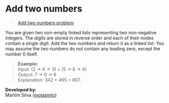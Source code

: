 # Add two numbers
> [Add two numbers problem](https://leetcode.com/problems/add-two-numbers)

You are given two non-empty linked lists representing two non-negative integers. The digits are stored in reverse order and each of their nodes contain a single digit. Add the two numbers and return it as a linked list.
You may assume the two numbers do not contain any leading zero, except the number 0 itself.
>**Example:**\
>Input: (2 -> 4 -> 3) + (5 -> 6 -> 4)\
>Output: 7 -> 0 -> 8\
>Explanation: 342 + 465 = 807.

**Developed by:**\
Martim Silva ([motapinto](https://github.com/motapinto))
